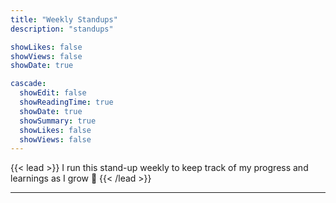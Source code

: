 ```yaml
---
title: "Weekly Standups"
description: "standups"

showLikes: false
showViews: false
showDate: true

cascade:
  showEdit: false
  showReadingTime: true
  showDate: true
  showSummary: true
  showLikes: false
  showViews: false
---
```


{{< lead >}}
I run this stand-up weekly to keep track of my progress and learnings as I grow 🚀
{{< /lead >}}

---